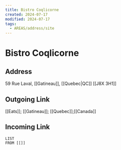 ```yaml
---
title: Bistro Coqlicorne
created: 2024-07-17
modified: 2024-07-17
tags:
  - AREAS/address/site
---
```

# Bistro Coqlicorne
## Address
59 Rue Laval, [[Gatineau]], [[Quebec|QC]] [[J8X 3H1]]
## Outgoing Link
[[Eats]]; [[Gatineau]]; [[Quebec]];[[Canada]]
## Incoming Link
```dataview
LIST
FROM [[]]
```
